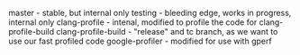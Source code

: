 master - stable, but internal only
testing - bleeding edge, works in progress, internal only
clang-profile - intenal, modified to profile the code for clang-profile-build
clang-profile-build - "release" and tc branch, as we want to use our fast profiled code
google-profiler - modified for use with gperf
